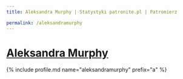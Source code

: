 ```yaml
---
title: Aleksandra Murphy | Statystyki patronite.pl | Patromierz

permalink: /aleksandramurphy
---
```


# [Aleksandra Murphy](https://patronite.pl/aleksandramurphy)

{% include profile.md name="aleksandramurphy" prefix="a" %}
